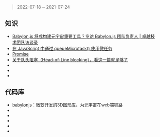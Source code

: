 > 2022-07-18 ~ 2021-07-24

## 知识

* [Babylon.js 将成构建元宇宙重要工具？专访 Babylon.js 团队负责人 | 卓越技术团队访谈录](https://mp.weixin.qq.com/s/xXbHsJu365wfJjqyNNwrAQ)
* [在 JavaScript 中通过 queueMicrotask() 使用微任务](https://developer.mozilla.org/zh-CN/docs/Web/API/HTML_DOM_API/Microtask_guide)
* [Promise](https://developer.mozilla.org/zh-CN/docs/Web/JavaScript/Reference/Global_Objects/Promise#%E9%9D%99%E6%80%81%E6%96%B9%E6%B3%95)
* [关于队头阻塞（Head-of-Line blocking），看这一篇就足够了](https://zhuanlan.zhihu.com/p/330300133)
* []()
* []()
* []()

## 代码库

* [babylonjs](https://www.babylonjs.com/)：微软开发的3D图形库，为元宇宙在web端铺路
* []()
* []()
* []()
* []()
* []()